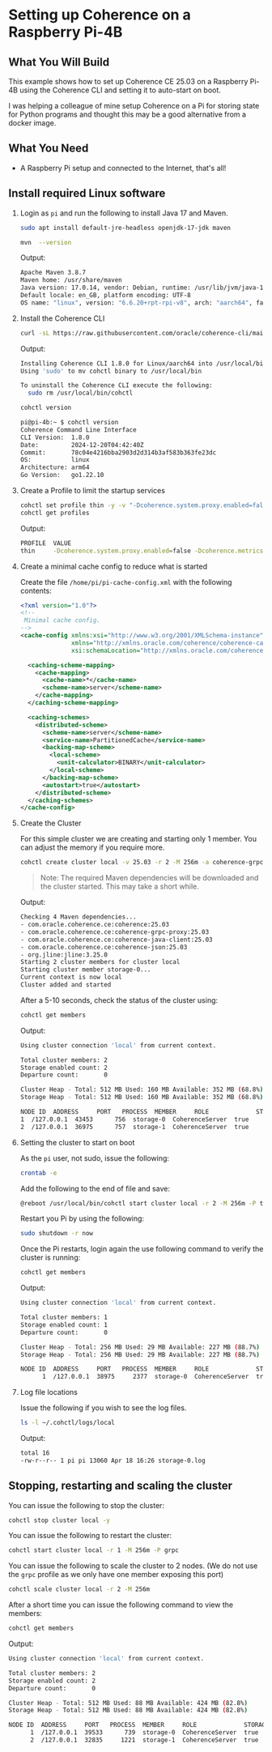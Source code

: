 # Setting up Coherence on a Raspberry Pi-4B

## What You Will Build

This example shows how to set up Coherence CE 25.03 on a Raspberry Pi-4B using the Coherence CLI and 
setting it to auto-start on boot.

I was helping a colleague of mine setup Coherence on a Pi for storing state for Python programs 
and thought this may be a good alternative from a docker image.

## What You Need

* A Raspberry Pi setup and connected to the Internet, that's all!

## Install required Linux software
 
1. Login as `pi` and run the following to install Java 17 and Maven.

   ```bash
   sudo apt install default-jre-headless openjdk-17-jdk maven
   ```
   
   ```bash
   mvn  --version
   ````       
   
   Output:
   ```bash
   Apache Maven 3.8.7
   Maven home: /usr/share/maven
   Java version: 17.0.14, vendor: Debian, runtime: /usr/lib/jvm/java-17-openjdk-arm64
   Default locale: en_GB, platform encoding: UTF-8
   OS name: "linux", version: "6.6.20+rpt-rpi-v8", arch: "aarch64", family: "unix"
   ```
   
2. Install the Coherence CLI

   ```bash
   curl -sL https://raw.githubusercontent.com/oracle/coherence-cli/main/scripts/install.sh | bash
   ```
      
   Output:
   ```bash
   Installing Coherence CLI 1.8.0 for Linux/aarch64 into /usr/local/bin ...
   Using 'sudo' to mv cohctl binary to /usr/local/bin

   To uninstall the Coherence CLI execute the following:
     sudo rm /usr/local/bin/cohctl
   ```
  
   ```bash
   cohctl version
   ``` 
   
   ```bash
   pi@pi-4b:~ $ cohctl version
   Coherence Command Line Interface
   CLI Version:  1.8.0
   Date:         2024-12-20T04:42:40Z
   Commit:       78c04e4216bba2903d2d314b3af583b363fe23dc
   OS:           linux
   Architecture: arm64
   Go Version:   go1.22.10
   ```
    
3. Create a Profile to limit the startup services

   ```bash
   cohctl set profile thin -y -v "-Dcoherence.system.proxy.enabled=false -Dcoherence.metrics.http.enabled=false"
   cohctl get profiles
   ``` 
   
   Output:
   ```bash
   PROFILE  VALUE
   thin     -Dcoherence.system.proxy.enabled=false -Dcoherence.metrics.http.enabled=false
   ```   
   
4. Create a minimal cache config to reduce what is started
   
   Create the file `/home/pi/pi-cache-config.xml` with the following contents:

   ```xml
   <?xml version="1.0"?>
   <!--
    Minimal cache config.
   -->
   <cache-config xmlns:xsi="http://www.w3.org/2001/XMLSchema-instance"
                 xmlns="http://xmlns.oracle.com/coherence/coherence-cache-config"
                 xsi:schemaLocation="http://xmlns.oracle.com/coherence/coherence-cache-config coherence-cache-config.xsd">
   
     <caching-scheme-mapping>
       <cache-mapping>
         <cache-name>*</cache-name>
         <scheme-name>server</scheme-name>
       </cache-mapping>
     </caching-scheme-mapping>
   
     <caching-schemes>
       <distributed-scheme>
         <scheme-name>server</scheme-name>
         <service-name>PartitionedCache</service-name>
         <backing-map-scheme>
           <local-scheme>
             <unit-calculator>BINARY</unit-calculator>
           </local-scheme>
         </backing-map-scheme>
         <autostart>true</autostart>
       </distributed-scheme>
     </caching-schemes>
   </cache-config>
   ```

5. Create the Cluster

   For this simple cluster we are creating and starting only 1 member. You can adjust the memory if you require more.

   ```bash
   cohctl create cluster local -v 25.03 -r 2 -M 256m -a coherence-grpc-proxy,coherence-java-client -s active -T 17 -P thin --cache-config /home/pi/pi-cache-config.xml
   ```      
   
   > Note: The required Maven dependencies will be downloaded and the cluster started. This may take a short while.
   
   Output:
   ```bash
   Checking 4 Maven dependencies...
   - com.oracle.coherence.ce:coherence:25.03
   - com.oracle.coherence.ce:coherence-grpc-proxy:25.03
   - com.oracle.coherence.ce:coherence-java-client:25.03
   - com.oracle.coherence.ce:coherence-json:25.03
   - org.jline:jline:3.25.0
   Starting 2 cluster members for cluster local
   Starting cluster member storage-0...
   Current context is now local
   Cluster added and started
   ```
   
   After a 5-10 seconds, check the status of the cluster using:

   ```bash
   cohctl get members
   ```
   
   Output: 
   ```bash
   Using cluster connection 'local' from current context.

   Total cluster members: 2
   Storage enabled count: 2
   Departure count:       0

   Cluster Heap - Total: 512 MB Used: 160 MB Available: 352 MB (68.8%)
   Storage Heap - Total: 512 MB Used: 160 MB Available: 352 MB (68.8%)

   NODE ID  ADDRESS     PORT   PROCESS  MEMBER     ROLE             STORAGE  MAX HEAP  USED HEAP  AVAIL HEAP
   1  /127.0.0.1  43453      756  storage-0  CoherenceServer  true       256 MB      94 MB      162 MB
   2  /127.0.0.1  36975      757  storage-1  CoherenceServer  true       256 MB      66 MB      190 MB
   ```
   
6. Setting the cluster to start on boot

   As the `pi` user, not sudo, issue the following:

   ```bash
   crontab -e
   ```                                                                   
   
   Add the following to the end of file and save:
                                                 
   ```bash
   @reboot /usr/local/bin/cohctl start cluster local -r 2 -M 256m -P thin
   ```    
   
   Restart you Pi by using the following:
   ```bash
   sudo shutdown -r now
   ```
   
   Once the Pi restarts, login again the use following command to verify the cluster is running:
   ```bash
   cohctl get members
   ```
   
   Output: 
   ```bash
   Using cluster connection 'local' from current context.
   
   Total cluster members: 1
   Storage enabled count: 1
   Departure count:       0
   
   Cluster Heap - Total: 256 MB Used: 29 MB Available: 227 MB (88.7%)
   Storage Heap - Total: 256 MB Used: 29 MB Available: 227 MB (88.7%)
   
   NODE ID  ADDRESS     PORT   PROCESS  MEMBER     ROLE             STORAGE  MAX HEAP  USED HEAP  AVAIL HEAP
         1  /127.0.0.1  38975     2377  storage-0  CoherenceServer  true       256 MB      29 MB      227 MB
   ```  
   
7. Log file locations

   Issue the following if you wish to see the log files.

   ```bash
   ls -l ~/.cohctl/logs/local
   ```  
   
   Output: 
   ```bash
   total 16
   -rw-r--r-- 1 pi pi 13060 Apr 18 16:26 storage-0.log
   ```

## Stopping, restarting and scaling the cluster
    
   You can issue the following to stop the cluster:

   ```bash
   cohctl stop cluster local -y
   ```

   You can issue the following to restart the cluster:
     
   ```bash
   cohctl start cluster local -r 1 -M 256m -P grpc
   ```

   You can issue the following to scale the cluster to 2 nodes. (We do not use the `grpc` profile as we only have one member exposing this port)
     
   ```bash
   cohctl scale cluster local -r 2 -M 256m
   ```

   After a short time you can issue the following command to view the members:

   ```bash
   cohctl get members
   ```
   
   Output:
   ```bash
   Using cluster connection 'local' from current context.
   
   Total cluster members: 2
   Storage enabled count: 2
   Departure count:       0
   
   Cluster Heap - Total: 512 MB Used: 88 MB Available: 424 MB (82.8%)
   Storage Heap - Total: 512 MB Used: 88 MB Available: 424 MB (82.8%)
   
   NODE ID  ADDRESS     PORT   PROCESS  MEMBER     ROLE             STORAGE  MAX HEAP  USED HEAP  AVAIL HEAP
         1  /127.0.0.1  39533      739  storage-0  CoherenceServer  true       256 MB      72 MB      184 MB
         2  /127.0.0.1  32835     1221  storage-1  CoherenceServer  true       256 MB      16 MB      240 MB
   ```


